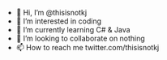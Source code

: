 - 👋 Hi, I’m @thisisnotkj
- 👀 I’m interested in coding
- 🌱 I’m currently learning C# & Java
- 💞️ I’m looking to collaborate on nothing
- 📫 How to reach me twitter.com/thisisnotkj

<!---
thisisnotkj/thisisnotkj is a ✨ special ✨ repository because its `README.md` (this file) appears on your GitHub profile.
You can click the Preview link to take a look at your changes.
--->
